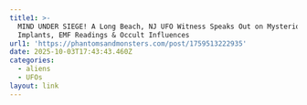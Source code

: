 ```yaml
---
title1: >-
  MIND UNDER SIEGE! A Long Beach, NJ UFO Witness Speaks Out on Mysterious
  Implants, EMF Readings & Occult Influences
url1: 'https://phantomsandmonsters.com/post/1759513222935'
date: 2025-10-03T17:43:43.460Z
categories:
  - aliens
  - UFOs
layout: link
---
```


